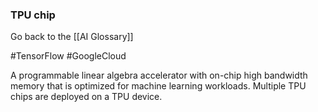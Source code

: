 ### TPU chip

Go back to the [[AI Glossary]]

#TensorFlow
#GoogleCloud

A programmable linear algebra accelerator with on-chip high bandwidth memory that is optimized for machine learning workloads. Multiple TPU chips are deployed on a TPU device.

